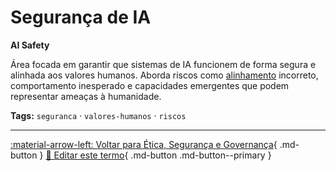 # Segurança de IA

**AI Safety**

Área focada em garantir que sistemas de IA funcionem de forma segura e alinhada aos valores humanos. Aborda riscos como [alinhamento](../etica-seguranca-governanca/alinhamento-em-ia.md) incorreto, comportamento inesperado e capacidades emergentes que podem representar ameaças à humanidade.


**Tags:** `seguranca` · `valores-humanos` · `riscos`

---

[:material-arrow-left: Voltar para Ética, Segurança e Governança](index.md){ .md-button }
[📝 Editar este termo](https://github.com/seu-usuario/glossario-ia/edit/main/glossario.yaml){ .md-button .md-button--primary }
